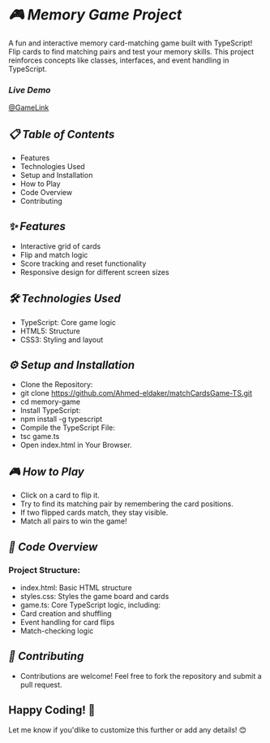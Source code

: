 # *🎮 Memory Game Project*
A fun and interactive memory card-matching game built with TypeScript! Flip cards to find matching pairs and test your memory skills. This project reinforces concepts like classes, interfaces, and event handling in TypeScript.
</br>
### *Live Demo* 
[@GameLink](https://matchgamecards.netlify.app/) 


## *📋 Table of Contents*

- Features
- Technologies Used
- Setup and Installation
- How to Play
- Code Overview
- Contributing

## *✨ Features*

- Interactive grid of cards
- Flip and match logic
- Score tracking and reset functionality
- Responsive design for different screen sizes

## *🛠️ Technologies Used*

- TypeScript: Core game logic
- HTML5: Structure
- CSS3: Styling and layout
## *⚙️ Setup and Installation*
- Clone the Repository:
- git clone https://github.com/Ahmed-eldaker/matchCardsGame-TS.git
- cd memory-game
- Install TypeScript:
- npm install -g typescript
- Compile the TypeScript File:
- tsc game.ts
- Open index.html in Your Browser.
## *🎮 How to Play*
- Click on a card to flip it.
- Try to find its matching pair by remembering the card positions.
- If two flipped cards match, they stay visible.
- Match all pairs to win the game!
## *🧩 Code Overview*
### **Project Structure:**

- index.html: Basic HTML structure
- styles.css: Styles the game board and cards
- game.ts: Core TypeScript logic, including:
- Card creation and shuffling
- Event handling for card flips
- Match-checking logic
## *🤝 Contributing*
- Contributions are welcome! Feel free to fork the repository and submit a pull request.
## **Happy Coding! 🚀**

Let me know if you'dlike to customize this further or add any details! 😊
